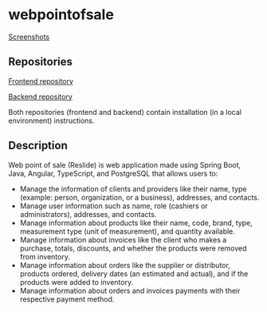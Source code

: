 # webpointofsale

[Screenshots](https://github.com/fsv2860/reslide/blob/main/screenshots.md)

## Repositories

[Frontend repository](https://www.github.com/fsv2860/reslide-frontend)

[Backend repository](https://www.github.com/fsv2860/reslide-backend)

Both repositories (frontend and backend) contain installation (in a local environment) instructions.

## Description

Web point of sale (Reslide) is web application made using Spring Boot, Java, Angular, TypeScript, and PostgreSQL that allows users to:

- Manage the information of clients and providers like their name, type (example: person, organization, or a business), addresses, and contacts.
- Manage user information such as name, role (cashiers or administrators), addresses, and contacts.
- Manage information about products like their name, code, brand, type, measurement type (unit of measurement), and quantity available.
- Manage information about invoices like the client who makes a purchase, totals, discounts, and whether the products were removed from inventory.
- Manage information about orders like the supplier or distributor, products ordered, delivery dates (an estimated and actual), and if the products were added to inventory.
- Manage information about orders and invoices payments with their respective payment method.
